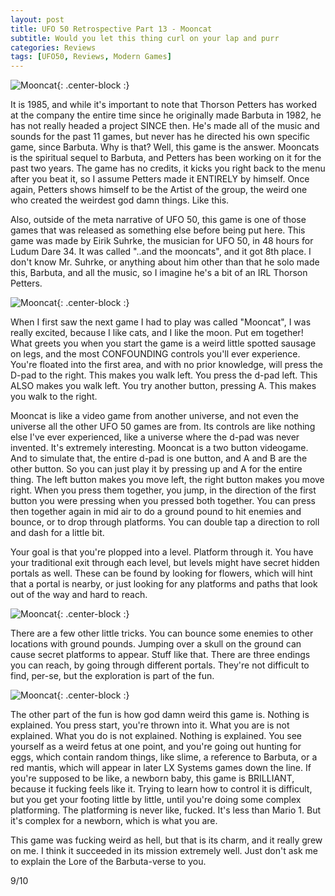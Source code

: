 ```yaml
---
layout: post
title: UFO 50 Retrospective Part 13 - Mooncat
subtitle: Would you let this thing curl on your lap and purr
categories: Reviews
tags: [UFO50, Reviews, Modern Games]
---
```


![Mooncat](https://imgur.com/t7347JZ.png){: .center-block :}

It is 1985, and while it's important to note that Thorson Petters has worked at the company the entire time since he originally made Barbuta in 1982, he has not really headed a project SINCE then. He's made all of the music and sounds for the past 11 games, but never has he directed his own specific game, since Barbuta. Why is that? Well, this game is the answer. Mooncats is the spiritual sequel to Barbuta, and Petters has been working on it for the past two years. The game has no credits, it kicks you right back to the menu after you beat it, so I assume Petters made it ENTIRELY by himself. Once again, Petters shows himself to be the Artist of the group, the weird one who created the weirdest god damn things. Like this.

Also, outside of the meta narrative of UFO 50, this game is one of those games that was released as something else before being put here. This game was made by Eirik Suhrke, the musician for UFO 50, in 48 hours for Ludum Dare 34. It was called "..and the mooncats", and it got 8th place. I don't know Mr. Suhrke, or anything about him other than that he solo made this, Barbuta, and all the music, so I imagine he's a bit of an IRL Thorson Petters.

![Mooncat](https://imgur.com/WJn98Fy.png){: .center-block :}

When I first saw the next game I had to play was called "Mooncat", I was really excited, because I like cats, and I like the moon. Put em together! What greets you when you start the game is a weird little spotted sausage on legs, and the most CONFOUNDING controls you'll ever experience. You're floated into the first area, and with no prior knowledge, will press the D-pad to the right. This makes you walk left. You press the d-pad left. This ALSO makes you walk left. You try another button, pressing A. This makes you walk to the right.

Mooncat is like a video game from another universe, and not even the universe all the other UFO 50 games are from. Its controls are like nothing else I've ever experienced, like a universe where the d-pad was never invented. It's extremely interesting. Mooncat is a two button videogame. And to simulate that, the entire d-pad is one button, and A and B are the other button. So you can just play it by pressing up and A for the entire thing. The left button makes you move left, the right button makes you move right. When you press them together, you jump, in the direction of the first button you were pressing when you pressed both together. You can press then together again in mid air to do a ground pound to hit enemies and bounce, or to drop through platforms. You can double tap a direction to roll and dash for a little bit.

Your goal is that you're plopped into a level. Platform through it. You have your traditional exit through each level, but levels might have secret hidden portals as well. These can be found by looking for flowers, which will hint that a portal is nearby, or just looking for any platforms and paths that look out of the way and hard to reach.

![Mooncat](https://imgur.com/jsrloGx.png){: .center-block :}

There are a few other little tricks. You can bounce some enemies to other locations with ground pounds. Jumping over a skull on the ground can cause secret platforms to appear. Stuff like that. There are three endings you can reach, by going through different portals. They're not difficult to find, per-se, but the exploration is part of the fun.

![Mooncat](https://imgur.com/UYPwwFC.png){: .center-block :}

The other part of the fun is how god damn weird this game is. Nothing is explained. You press start, you're thrown into it. What you are is not explained. What you do is not explained. Nothing is explained. You see yourself as a weird fetus at one point, and you're going out hunting for eggs, which contain random things, like slime, a reference to Barbuta, or a red mantis, which will appear in later LX Systems games down the line. If you're supposed to be like, a newborn baby, this game is BRILLIANT, because it fucking feels like it. Trying to learn how to control it is difficult, but you get your footing little by little, until you're doing some complex platforming. The platforming is never like, fucked. It's less than Mario 1. But it's complex for a newborn, which is what you are.

This game was fucking weird as hell, but that is its charm, and it really grew on me. I think it succeeded in its mission extremely well. Just don't ask me to explain the Lore of the Barbuta-verse to you.

9/10